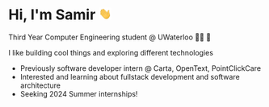 # Hi, I'm Samir <img src="https://raw.githubusercontent.com/samirrh/samirrh/master/wave.gif" width="5%">
Third Year Computer Engineering student @ UWaterloo  :technologist:  :notebook:

I like building cool things and exploring different technologies

- Previously software developer intern @ Carta, OpenText, PointClickCare
- Interested and learning about fullstack development and software architecture
- Seeking 2024 Summer internships!
